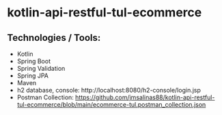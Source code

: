 # kotlin-api-restful-tul-ecommerce

## Technologies / Tools: 
- Kotlin
- Spring Boot
- Spring Validation
- Spring JPA
- Maven
- h2 database, console: http://localhost:8080/h2-console/login.jsp
- Postman Collection: https://github.com/jmsalinas88/kotlin-api-restful-tul-ecommerce/blob/main/ecommerce-tul.postman_collection.json
